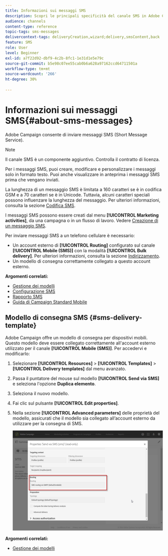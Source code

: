 ```yaml
---
title: Informazioni sui messaggi SMS
description: Scopri le principali specificità del canale SMS in Adobe Campaign.
audience: channels
content-type: reference
topic-tags: sms-messages
delivercontext-tags: deliveryCreation,wizard;delivery,smsContent,back
feature: SMS
role: User
level: Beginner
exl-id: a7f22d92-dbf9-4c2b-8fc1-1e31d1e5e79c
source-git-commit: b5e98c07ee55cab0b6a628a97162ccd64711501a
workflow-type: tm+mt
source-wordcount: '266'
ht-degree: 30%

---
```


# Informazioni sui messaggi SMS{#about-sms-messages}

Adobe Campaign consente di inviare messaggi SMS (Short Message Service).

>[!NOTE]
>
>Il canale SMS è un componente aggiuntivo. Controlla il contratto di licenza.

Per i messaggi SMS, puoi creare, modificare e personalizzare i messaggi solo in formato testo. Puoi anche visualizzare in anteprima i messaggi SMS prima che vengano inviati.

La lunghezza di un messaggio SMS è limitata a 160 caratteri se è in codifica GSM e a 70 caratteri se è in Unicode. Tuttavia, alcuni caratteri speciali possono influenzare la lunghezza del messaggio. Per ulteriori informazioni, consulta la sezione [Codifica SMS](../../administration/using/configuring-sms-channel.md#sms-encoding--length-and-transliteration).

I messaggi SMS possono essere creati dal menu **[!UICONTROL Marketing activities]**, da una campagna o in un flusso di lavoro. Vedere [Creazione di un messaggio SMS](../../channels/using/creating-an-sms-message.md).

Per inviare messaggi SMS a un telefono cellulare è necessario:

* Un account esterno di **[!UICONTROL Routing]** configurato sul canale **[!UICONTROL Mobile (SMS)]** con la modalità **[!UICONTROL Bulk delivery]**. Per ulteriori informazioni, consulta la sezione [Indirizzamento](../../administration/using/configuring-sms-channel.md#defining-an-sms-routing).
* Un modello di consegna correttamente collegato a questo account esterno.

**Argomenti correlati:**

* [Gestione dei modelli](../../start/using/marketing-activity-templates.md)
* [Configurazione SMS](../../administration/using/configuring-sms-channel.md#defining-an-sms-routing)
* [Rapporto SMS](../../reporting/using/sms-report.md)
* [Guida di Campaign Standard Mobile](../../channels/using/get-started-communication-channels.md)

## Modello di consegna SMS {#sms-delivery-template}

Adobe Campaign offre un modello di consegna per dispositivi mobili. Questo modello deve essere collegato correttamente all&#39;account esterno utilizzato per il canale **[!UICONTROL Mobile (SMS)]**. Per accedervi e modificarlo:

1. Selezionare **[!UICONTROL Resources]** > **[!UICONTROL Templates]** > **[!UICONTROL Delivery templates]** dal menu avanzato.
1. Passa il puntatore del mouse sul modello **[!UICONTROL Send via SMS]** e seleziona l&#39;opzione **Duplica elemento**.
1. Seleziona il nuovo modello.
1. Fai clic sul pulsante **[!UICONTROL Edit properties]**.
1. Nella sezione **[!UICONTROL Advanced parameters]** delle proprietà del modello, assicurati che il modello sia collegato all’account esterno da utilizzare per la consegna di SMS.

   ![](assets/sms_template.png)

**Argomenti correlati:**

* [Gestione dei modelli](../../start/using/marketing-activity-templates.md)
